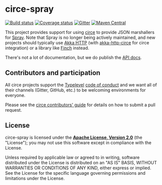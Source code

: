 # circe-spray

[![Build status](https://img.shields.io/travis/circe/circe-spray/master.svg)](https://travis-ci.org/circe/circe-spray)
[![Coverage status](https://img.shields.io/codecov/c/github/circe/circe-spray/master.svg)](https://codecov.io/github/circe/circe-spray)
[![Gitter](https://img.shields.io/badge/gitter-join%20chat-green.svg)](https://gitter.im/circe/circe)
[![Maven Central](https://img.shields.io/maven-central/v/io.circe/circe-spray_2.11.svg)](https://maven-badges.herokuapp.com/maven-central/io.circe/circe-spray_2.11)

This project provides support for using [circe][circe] to provide JSON marshallers for
[Spray][spray]. Note that Spray is no longer being actively maintained, and new projects should
typically use [Akka HTTP][akka-http] (with [akka-http-circe][akka-http-circe] for circe
integration) or a library like [Finch][finch] instead.

There's not a lot of documentation, but we do publish the [API docs][api-docs].

## Contributors and participation

All circe projects support the [Typelevel][typelevel] [code of conduct][code-of-conduct] and we want
all of their channels (Gitter, GitHub, etc.) to be welcoming environments for everyone.

Please see the [circe contributors' guide][contributing] for details on how to submit a pull
request.

## License

circe-spray is licensed under the **[Apache License, Version 2.0][apache]**
(the "License"); you may not use this software except in compliance with the
License.

Unless required by applicable law or agreed to in writing, software
distributed under the License is distributed on an "AS IS" BASIS,
WITHOUT WARRANTIES OR CONDITIONS OF ANY KIND, either express or implied.
See the License for the specific language governing permissions and
limitations under the License.

[akka-http]: http://doc.akka.io/docs/akka-http/current/scala.html
[akka-http-circe]: https://github.com/hseeberger/akka-http-json/tree/master/akka-http-circe
[apache]: http://www.apache.org/licenses/LICENSE-2.0
[api-docs]: https://circe.github.io/circe-spray/api/io/circe/spray/
[circe]: https://github.com/circe/circe
[code-of-conduct]: http://typelevel.org/conduct.html
[contributing]: https://circe.github.io/circe/contributing.html
[finch]: https://github.com/finagle/finch
[http4s]: https://github.com/http4s/http4s
[spray]: https://github.com/spray/spray
[typelevel]: http://typelevel.org/
